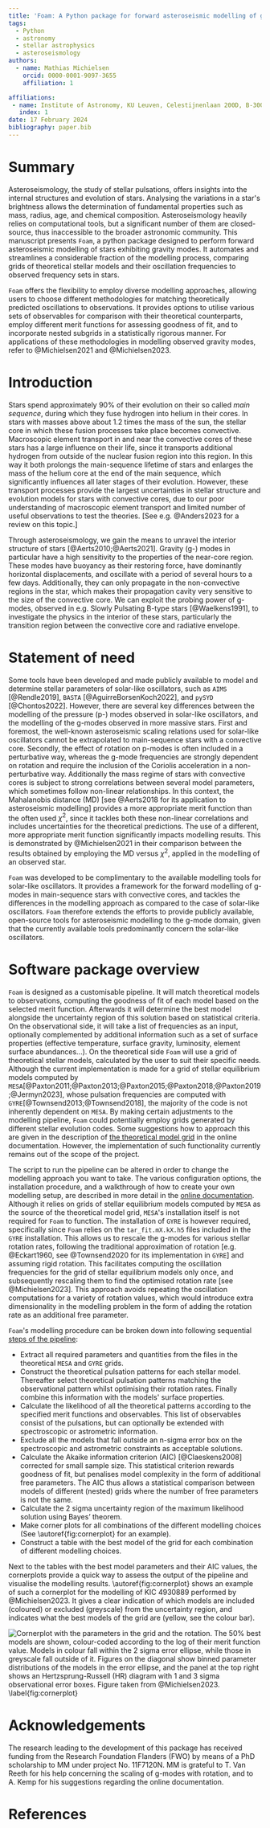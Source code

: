 ```yaml
---
title: 'Foam: A Python package for forward asteroseismic modelling of gravity modes'
tags:
  - Python
  - astronomy
  - stellar astrophysics  
  - asteroseismology
authors:
  - name: Mathias Michielsen
    orcid: 0000-0001-9097-3655
    affiliation: 1 

affiliations:
 - name: Institute of Astronomy, KU Leuven, Celestijnenlaan 200D, B-3001 Leuven, Belgium
   index: 1
date: 17 February 2024
bibliography: paper.bib
---
```


# Summary

Asteroseismology, the study of stellar pulsations, offers insights into the internal structures and evolution of stars. Analysing the variations in a star's brightness allows the determination of fundamental properties such as mass, radius, age, and chemical composition. Asteroseismology heavily relies on computational tools, but a significant number of them are closed-source, thus inaccessible to the broader astronomic community.
This manuscript presents `Foam`, a python package designed to perform forward asteroseismic modelling of stars exhibiting gravity modes. It automates and streamlines a considerable fraction of the modelling process, comparing grids of theoretical stellar models and their oscillation frequencies to observed frequency sets in stars. 

`Foam` offers the flexibility to employ diverse modelling approaches, allowing users to choose different methodologies for matching theoretically predicted oscillations to observations. It provides options to utilise various sets of observables for comparison with their theoretical counterparts, employ different merit functions for assessing goodness of fit, and to incorporate nested subgrids in a statistically rigorous manner. For applications of these methodologies in modelling observed gravity modes, refer to @Michielsen2021 and @Michielsen2023.

# Introduction

Stars spend approximately 90% of their evolution on their so called *main sequence*, during which they fuse hydrogen into helium in their cores. In stars with masses above about 1.2 times the mass of the sun, the stellar core in which these fusion processes take place becomes convective. Macroscopic element transport in and near the convective cores of these stars has a large influence on their life, since it transports additional hydrogen from outside of the nuclear fusion region into this region. In this way it both prolongs the main-sequence lifetime of stars and enlarges the mass of the helium core at the end of the main sequence, which significantly influences all later stages of their evolution. However, these transport processes provide the largest uncertainties in stellar structure and evolution models for stars with convective cores, due to our poor understanding of macroscopic element transport and limited number 
of useful observations to test the theories. [See e.g. @Anders2023 for a review on this topic.]

Through asteroseismology, we gain the means to unravel the interior structure of stars [@Aerts2010;@Aerts2021]. Gravity (g-) modes in particular have a high sensitivity to the properties of the near-core region. These modes have buoyancy as their restoring force, have dominantly horizontal displacements, and oscillate with a period of several hours to a few days. Additionally, they can only propagate in the non-convective regions in the star, which makes their propagation cavity very sensitive to the size of the convective core. We can exploit the probing power of g-modes, observed in e.g. Slowly Pulsating B-type stars [@Waelkens1991], to investigate the physics in the interior of these stars, particularly the transition region between the convective core and radiative envelope.

# Statement of need

Some tools have been developed and made publicly available to model and determine stellar parameters of solar-like oscillators, such as `AIMS` [@Rendle2019], `BASTA` [@AguirreBorsenKoch2022], and `pySYD` [@Chontos2022]. However, there are several key differences between the modelling of the pressure (p-) modes observed in solar-like oscillators, and the modelling of the g-modes observed in more massive stars. First and foremost, the well-known asteroseismic scaling relations used for solar-like oscillators cannot be extrapolated to main-sequence stars with a convective core. Secondly, the effect of rotation on p-modes is often included in a perturbative way, whereas the g-mode frequencies are strongly dependent on rotation and require the inclusion of the Coriolis acceleration in a non-perturbative way. Additionally the mass regime of stars with convective cores is subject to strong correlations between several model parameters, which sometimes follow non-linear relationships. In this context, the Mahalanobis distance (MD) [see @Aerts2018 for its application to asteroseismic modelling] provides a more appropriate merit function than the often used $\chi^2$, since it tackles both these non-linear correlations and includes uncertainties for the theoretical predictions. The use of a different, more appropriate merit function significantly impacts modelling results. This is demonstrated by @Michielsen2021 in their comparison between the results obtained by employing the MD versus $\chi^2$, applied in the modelling of an observed star.

`Foam` was developed to be complimentary to the available modelling tools for solar-like oscillators. It provides a framework for the forward modelling of g-modes in main-sequence stars with convective cores, and tackles the differences in the modelling approach as compared to the case of solar-like oscillators. `Foam` therefore extends the efforts to provide publicly available, open-source tools for asteroseismic modelling to the g-mode domain, given that the currently available tools predominantly concern the solar-like oscillators.


# Software package overview

`Foam` is designed as a customisable pipeline. It will match theoretical models to observations, computing the goodness of fit of each model based on the selected merit function. Afterwards it will determine the best model alongside the uncertainty region of this solution based on statistical criteria. On the observational side, it will take a list of frequencies as an input, optionally complemented by additional information such as a set of surface properties (effective temperature, surface gravity, luminosity, element surface abundances...). On the theoretical side `Foam` will use a grid of theoretical stellar models, calculated by the user to suit their specific needs. Although the current implementation is made for a grid of stellar equilibrium models computed by `MESA`[@Paxton2011;@Paxton2013;@Paxton2015;@Paxton2018;@Paxton2019;@Jermyn2023], whose pulsation frequencies are computed with `GYRE`[@Townsend2013;@Townsend2018], the majority of the code is not inherently dependent on `MESA`. By making certain adjustments to the modelling pipeline, `Foam` could potentially employ grids generated by different stellar evolution codes. Some suggestions how to approach this are given in the description of [the theoretical model grid](https://michielsenm.github.io/FOAM/Walkthrough) in the online documentation. However, the implementation of such functionality currently remains out of the scope of the project.

The script to run the pipeline can be altered in order to change the modelling approach you want to take. The various configuration options, the installation procedure, and a walkthrough of how to create your own modelling setup, are described in more detail in the [online documentation](https://michielsenm.github.io/FOAM). Although it relies on grids of stellar equilibrium models computed by `MESA` as the source of the theoretical model grid, `MESA`'s installation itself is not required for `Foam` to function. The installation of `GYRE` is however required, specifically since `Foam` relies on the `tar_fit.mX.kX.h5` files included in the `GYRE` installation. This allows us to rescale the g-modes for various stellar rotation rates, following the traditional approximation of rotation [e.g. @Eckart1960, see @Townsend2020 for its implementation in `GYRE`] and assuming rigid rotation. This facilitates computing the oscillation frequencies for the grid of stellar equilibrium models only once, and subsequently rescaling them to find the optimised rotation rate [see @Michielsen2023]. This approach avoids repeating the oscillation computations for a variety of rotation values, which would introduce extra dimensionality in the modelling problem in the form of adding the rotation rate as an additional free parameter.

`Foam`'s modelling procedure can be broken down into following sequential [steps of the pipeline](https://michielsenm.github.io/FOAM/Pipeline):
- Extract all required parameters and quantities from the files in the theoretical `MESA` and `GYRE` grids.
- Construct the theoretical pulsation patterns for each stellar model. Thereafter select theoretical pulsation patterns matching the observational pattern whilst optimising their rotation rates. Finally combine this information with the models' surface properties.
- Calculate the likelihood of all the theoretical patterns according to the specified merit functions and observables. This list of observables consist of the pulsations, but can optionally be extended with spectroscopic or astrometric information.
- Exclude all the models that fall outside an n-sigma error box on the spectroscopic and astrometric constraints as acceptable solutions.
- Calculate the Akaike information criterion (AIC) [@Claeskens2008] corrected for small sample size. This statistical criterion rewards goodness of fit, but penalises model complexity in the form of additional free parameters. The AIC thus allows a statistical comparison between models of different (nested) grids where the number of free parameters is not the same.
- Calculate the 2 sigma uncertainty region of the maximum likelihood solution using Bayes’ theorem.
- Make corner plots for all combinations of the different modelling choices (See \autoref{fig:cornerplot} for an example).
- Construct a table with the best model of the grid for each combination of different modelling choices.

Next to the tables with the best model parameters and their AIC values, the cornerplots provide a quick way to assess the output of the pipeline and visualise the modelling results. \autoref{fig:cornerplot} shows an example of such a cornerplot for the modelling of KIC 4930889 performed by @Michielsen2023. It gives a clear indication of which models are included (coloured) or excluded (greyscale) from the uncertainty region, and indicates what the best models of the grid are (yellow, see the colour bar).

![Cornerplot with the parameters in the grid and the rotation. The 50% best models are shown, colour-coded according to the log of their merit function value. Models in colour fall within the 2 sigma error ellipse, while those in greyscale fall outside of it. Figures on the diagonal show binned parameter distributions of the models in the error ellipse, and the panel at the top right shows an Hertzsprung-Russell (HR) diagram with 1 and 3 sigma observational error boxes. Figure taken from @Michielsen2023. \label{fig:cornerplot}](example-modelling-output.png "Example of a cornerplot created by the modelling pipeline.")

# Acknowledgements

The research leading to the development of this package has received funding from the Research
Foundation Flanders (FWO) by means of a PhD scholarship to MM under project No. 11F7120N. MM is grateful to T. Van Reeth for his help concerning the scaling of g-modes with rotation, and to A. Kemp for his suggestions regarding the online documentation.

# References